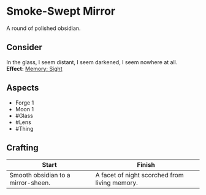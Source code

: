 # Smoke-Swept Mirror
A round of polished obsidian.
## Consider
In the glass, I seem distant, I seem darkened, I seem nowhere at all. <br>**Effect:** [Memory: Sight](https://uadaf.theevilroot.xyz/rowenarium/element/mem.sight)
## Aspects
- Forge 1
- Moon 1
- #Glass 
- #Lens 
- #Thing 
## Crafting
| Start                              | Finish                                        |
| ---------------------------------- | --------------------------------------------- |
| Smooth obsidian to a mirror-sheen. | A facet of night scorched from living memory. |